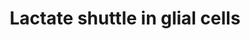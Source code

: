---
annotations:
- id: CL:0000125
  parent: animal cell
  type: Cell Type Ontology
  value: glial cell
- id: CL:0000540
  parent: animal cell
  type: Cell Type Ontology
  value: neuron
- id: PW:0000002
  parent: classic metabolic pathway
  type: Pathway Ontology
  value: classic metabolic pathway
- id: CL:0000127
  parent: animal cell
  type: Cell Type Ontology
  value: astrocyte
authors:
- Celestecurreri
- Cleopheebruchou
- Ellaverheggen
- Eweitz
- Egonw
- Andra
- AlexanderPico
- DeSl
- Mkutmon
citedin: ''
communities: []
description: Astrocyte-neuron lactate shuttle in Homo sapiens. The pathway shows the
  relation between neuronal activity and lactate production in astrocytes. These shuttles
  show how lactate can be broken down by lactate dehydrogenase into pyruvate which
  enters the TCA cycle in neurons.  In astrocytes, glucose undergoes glycolysis to
  be converted into pyruvate, which is then converted into lactate with the help of
  the LDHA enzyme. Lactate is then transported from astrocytes to neurons through
  the transporters SLC16A1, SLC16A3 and SLC16A7. There, lactate is converted to pyruvate
  with the help of the LDHB enzyme. Pyruvate formation is also increased by glucose
  entering the neuron through the SLC2A3 transporter, which undergoes glycolysis.
  Pyruvate enters the TCA cycle in the mitochondria of the neuron and ATP is produced.  The
  ATP generated in the neurons is required for the glutamate neurotransmitters to
  be excreted from neurons into the synaptic cleft. Astrocytes take up the glutamate
  neurotransmitters through the transporter SLC1A2. For glutamate to be transported
  into the cell by the SLC1A2 transporter, Na+ must be cotransported into the cell.
  This increase in concentration of sodium ions inside the astrocyte is balanced by
  Na+/K+ ATPase which transports Na+ out of the cell while simultaneously transporting
  K+ into the cell. This transporter requires ATP to be activated, and the ADP produced
  can be regenerated into ATP during glycolysis in the astrocytes.  This lactate shuttle
  theory explains that lactate from astrocytes is preferentially used over glucose
  by neurons in a fully aerobic state and is the main supply of energy to our neurological
  system.
last-edited: 2024-07-23
ndex: null
organisms:
- Homo sapiens
redirect_from:
- /index.php/Pathway:WP5314
- /instance/WP5314
- /instance/WP5314_r134484
revision: r134484
schema-jsonld:
- '@context': https://schema.org/
  '@id': https://wikipathways.github.io/pathways/WP5314.html
  '@type': Dataset
  creator:
    '@type': Organization
    name: WikiPathways
  description: Astrocyte-neuron lactate shuttle in Homo sapiens. The pathway shows
    the relation between neuronal activity and lactate production in astrocytes. These
    shuttles show how lactate can be broken down by lactate dehydrogenase into pyruvate
    which enters the TCA cycle in neurons.  In astrocytes, glucose undergoes glycolysis
    to be converted into pyruvate, which is then converted into lactate with the help
    of the LDHA enzyme. Lactate is then transported from astrocytes to neurons through
    the transporters SLC16A1, SLC16A3 and SLC16A7. There, lactate is converted to
    pyruvate with the help of the LDHB enzyme. Pyruvate formation is also increased
    by glucose entering the neuron through the SLC2A3 transporter, which undergoes
    glycolysis. Pyruvate enters the TCA cycle in the mitochondria of the neuron and
    ATP is produced.  The ATP generated in the neurons is required for the glutamate
    neurotransmitters to be excreted from neurons into the synaptic cleft. Astrocytes
    take up the glutamate neurotransmitters through the transporter SLC1A2. For glutamate
    to be transported into the cell by the SLC1A2 transporter, Na+ must be cotransported
    into the cell. This increase in concentration of sodium ions inside the astrocyte
    is balanced by Na+/K+ ATPase which transports Na+ out of the cell while simultaneously
    transporting K+ into the cell. This transporter requires ATP to be activated,
    and the ADP produced can be regenerated into ATP during glycolysis in the astrocytes.  This
    lactate shuttle theory explains that lactate from astrocytes is preferentially
    used over glucose by neurons in a fully aerobic state and is the main supply of
    energy to our neurological system.
  keywords:
  - ADP
  - ATP
  - CAII
  - CAIV
  - CO2
  - D-Glucose 1-phosphate
  - D-Glucose 6-phosphate
  - GLS
  - GLUR1
  - GLUR2
  - GLUR3
  - GLUR4
  - GS
  - H+
  - HCO3-
  - Hexokinase
  - K+
  - LDHA
  - LDHB
  - NADPH
  - NBC1
  - Na+
  - 'Na+ K+ATPase '
  - O2
  - OH-
  - PGM1
  - SLC16A1
  - SLC16A3
  - SLC16A7
  - SLC1A2
  - SLC2A1
  - SLC2A3
  - UDP-D-glucose
  - UDPGPP
  - ammonia
  - glucose
  - glutamate
  - glutamine
  - glycogen
  - lactate
  - pyruvate
  license: CC0
  name: Lactate shuttle in glial cells
seo: CreativeWork
title: Lactate shuttle in glial cells
wpid: WP5314
---